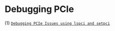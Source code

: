 # Debugging PCIe

(1) [`Debugging PCIe Issues using lspci and setpci`](https://support.xilinx.com/s/article/1148199?language=en_US)
